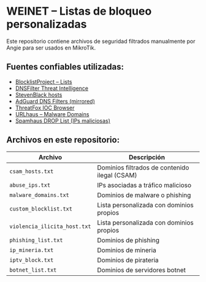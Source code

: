# WEINET – Listas de bloqueo personalizadas

Este repositorio contiene archivos de seguridad filtrados manualmente por Angie para ser usados en MikroTik.

## Fuentes confiables utilizadas:

- [BlocklistProject – Lists](https://github.com/blocklistproject/Lists)
- [DNSFilter Threat Intelligence](https://github.com/DNSFilter/dnsfilter-threat-intelligence)
- [StevenBlack hosts](https://github.com/StevenBlack/hosts)
- [AdGuard DNS Filters (mirrored)](https://adguardteam.github.io/AdGuardSDNSFilter/)
- [ThreatFox IOC Browser](https://threatfox.abuse.ch/browse/)
- [URLhaus – Malware Domains](https://urlhaus.abuse.ch/downloads/)
- [Spamhaus DROP List (IPs maliciosas)](https://www.spamhaus.org/drop/)

## Archivos en este repositorio:

| Archivo               | Descripción                               |
|-----------------------|--------------------------------------------|
| `csam_hosts.txt`      | Dominios filtrados de contenido ilegal (CSAM) |
| `abuse_ips.txt`       | IPs asociadas a tráfico malicioso           |
| `malware_domains.txt` | Dominios de malware o phishing              |
| `custom_blocklist.txt`| Lista personalizada con dominios propios   |
| `violencia_ilicita_host.txt`| Lista personalizada con dominios propios   |
| `phishing_list.txt`| Dominios de phishing    |
| `ip_mineria.txt` | Dominios de mineria         |
| `iptv_block.txt` | Dominios de pirateria         |
| `botnet_list.txt` | Dominios de servidores botnet    |
